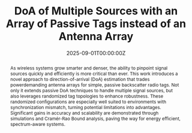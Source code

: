 ---
title: 'DoA of Multiple Sources with an Array of Passive Tags instead of an Antenna Array'

# Authors
# If you created a profile for a user (e.g. the default `admin` user), write the username (folder name) here
# and it will be replaced with their full name and linked to their profile.
authors:
  - Anastasios Kleniatis
  - Georgios Andreadis
  - Omikumar B. Makadia
  - Georgios Vougioukas
  - Ivan Seskar
  - Narayan Mandayam
  - Rich Howard
  - Aggelos Bletsas

# Author notes (optional)
author_notes:
  - 'Equal contribution'
  - 'Equal contribution'

date: '2025-09-01T00:00:00Z'
doi: ''

# Schedule page publish date (NOT publication's date).
publishDate: '2017-01-01T00:00:00Z'

# Publication type.
# Accepts a single type but formatted as a YAML list (for Hugo requirements).
# Enter a publication type from the CSL standard.
publication_types: ['paper-conference']

# Publication name and optional abbreviated publication name.
publication: In *IEEE Military Communications Conference 2025*
publication_short: In *IEEE MILCOM 2025*

abstract: As wireless systems grow smarter and denser, the ability to pinpoint signal sources quickly and efficiently is more critical than ever. This work introduces a novel approach to direction-of-arrival (DoA) estimation that trades powerdemanding antenna arrays for simple, passive backscatter radio tags. Not only it extends passive DoA techniques to handle multiple signal sources, but also leverages randomized tag topologies to enhance robustness. These randomized configurations are especially well suited to environments with synchronization mismatch, turning potential limitations into advantages. Significant gains in accuracy and scalability are demonstrated through simulations and Cramér-Rao Bound analysis, paving the way for energy efficient, spectrum-aware systems.

# Summary. An optional shortened abstract.
summary: Lorem ipsum dolor sit amet, consectetur adipiscing elit. Duis posuere tellus ac convallis placerat. Proin tincidunt magna sed ex sollicitudin condimentum.

tags: []

# Display this page in the Featured widget?
featured: true

# Custom links (uncomment lines below)
# links:
# - name: Custom Link
#   url: http://example.org

url_pdf: ''
url_code: ''
url_dataset: ''
url_poster: ''
url_project: ''
url_slides: ''
url_source: ''
url_video: ''

# Featured image
# To use, add an image named `featured.jpg/png` to your page's folder.
image:
  caption: ''
  focal_point: ''
  preview_only: false

# Associated Projects (optional).
#   Associate this publication with one or more of your projects.
#   Simply enter your project's folder or file name without extension.
#   E.g. `internal-project` references `content/project/internal-project/index.md`.
#   Otherwise, set `projects: []`.
projects:
  - example

# Slides (optional).
#   Associate this publication with Markdown slides.
#   Simply enter your slide deck's filename without extension.
#   E.g. `slides: "example"` references `content/slides/example/index.md`.
#   Otherwise, set `slides: ""`.
slides: ""
---